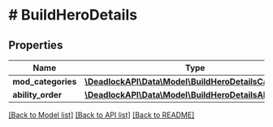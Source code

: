 # # BuildHeroDetails

## Properties

Name | Type | Description | Notes
------------ | ------------- | ------------- | -------------
**mod_categories** | [**\DeadlockAPI\Data\Model\BuildHeroDetailsCategory[]**](BuildHeroDetailsCategory.md) |  |
**ability_order** | [**\DeadlockAPI\Data\Model\BuildHeroDetailsAbilityOrder**](BuildHeroDetailsAbilityOrder.md) |  | [optional]

[[Back to Model list]](../../README.md#models) [[Back to API list]](../../README.md#endpoints) [[Back to README]](../../README.md)
